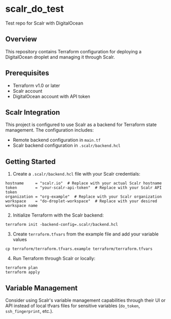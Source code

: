 # scalr_do_test

Test repo for Scalr with DigitalOcean

## Overview

This repository contains Terraform configuration for deploying a DigitalOcean droplet and managing it through Scalr.

## Prerequisites

- Terraform v1.0 or later
- Scalr account
- DigitalOcean account with API token

## Scalr Integration

This project is configured to use Scalr as a backend for Terraform state management. The configuration includes:

- Remote backend configuration in `main.tf`
- Scalr backend configuration in `.scalr/backend.hcl`

## Getting Started

1. Create a `.scalr/backend.hcl` file with your Scalr credentials:

```hcl
hostname     = "scalr.io"  # Replace with your actual Scalr hostname
token        = "your-scalr-api-token"  # Replace with your Scalr API token
organization = "org-example"  # Replace with your Scalr organization
workspace    = "do-droplet-workspace"  # Replace with your desired workspace name
```

2. Initialize Terraform with the Scalr backend:

```
terraform init -backend-config=.scalr/backend.hcl
```

3. Create `terraform.tfvars` from the example file and add your variable values

```
cp terraform/terraform.tfvars.example terraform/terraform.tfvars
```

4. Run Terraform through Scalr or locally:

```
terraform plan
terraform apply
```

## Variable Management

Consider using Scalr's variable management capabilities through their UI or API instead of local tfvars files for sensitive variables (`do_token`, `ssh_fingerprint`, etc.).
